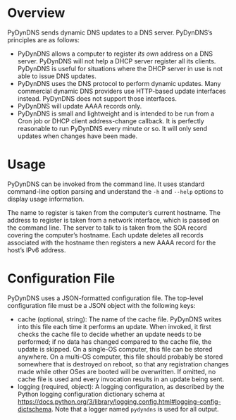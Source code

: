 Overview
========

PyDynDNS sends dynamic DNS updates to a DNS server. PyDynDNS’s principles are
as follows:
* PyDynDNS allows a computer to register *its own* address on a DNS server.
  PyDynDNS will not help a DHCP server register all its clients. PyDynDNS is
  useful for situations where the DHCP server in use is not able to issue DNS
  updates.
* PyDynDNS uses the DNS protocol to perform dynamic updates. Many commercial
  dynamic DNS providers use HTTP-based update interfaces instead. PyDynDNS does
  not support those interfaces.
* PyDynDNS will update AAAA records only.
* PyDynDNS is small and lightweight and is intended to be run from a Cron job
  or DHCP client address-change callback. It is perfectly reasonable to run
  PyDynDNS every minute or so. It will only send updates when changes have been
  made.



Usage
=====

PyDynDNS can be invoked from the command line. It uses standard command-line
option parsing and understand the `-h` and `--help` options to display usage
information.

The name to register is taken from the computer’s current hostname. The address
to register is taken from a network interface, which is passed on the command
line. The server to talk to is taken from the SOA record covering the
computer’s hostname. Each update deletes all records associated with the
hostname then registers a new AAAA record for the host’s IPv6 address.



Configuration File
==================

PyDynDNS uses a JSON-formatted configuration file. The top-level configuration
file must be a JSON object with the following keys:
* cache (optional, string): The name of the cache file. PyDynDNS writes into
  this file each time it performs an update. When invoked, it first checks the
  cache file to decide whether an update needs to be performed; if no data has
  changed compared to the cache file, the update is skipped. On a single-OS
  computer, this file can be stored anywhere. On a multi-OS computer, this file
  should probably be stored somewhere that is destroyed on reboot, so that any
  registration changes made while other OSes are booted will be overwritten. If
  omitted, no cache file is used and every invocation results in an update
  being sent.
* logging (required, object): A logging configuration, as described by the
  Python logging configuration dictionary schema at
  <https://docs.python.org/3/library/logging.config.html#logging-config-dictschema>.
  Note that a logger named `pydyndns` is used for all output.
